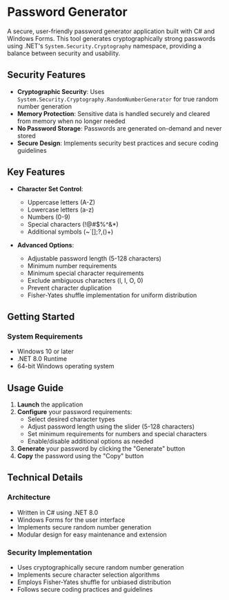 # Password Generator

A secure, user-friendly password generator application built with C# and Windows Forms. This tool generates cryptographically strong passwords using .NET's `System.Security.Cryptography` namespace, providing a balance between security and usability.

## Security Features

- **Cryptographic Security**: Uses `System.Security.Cryptography.RandomNumberGenerator` for true random number generation
- **Memory Protection**: Sensitive data is handled securely and cleared from memory when no longer needed
- **No Password Storage**: Passwords are generated on-demand and never stored
- **Secure Design**: Implements security best practices and secure coding guidelines

## Key Features

- **Character Set Control**:
  - Uppercase letters (A-Z)
  - Lowercase letters (a-z)
  - Numbers (0-9)
  - Special characters (!@#$%^&*)
  - Additional symbols (~`[];?,()+)

- **Advanced Options**:
  - Adjustable password length (5-128 characters)
  - Minimum number requirements
  - Minimum special character requirements
  - Exclude ambiguous characters (l, I, O, 0)
  - Prevent character duplication
  - Fisher-Yates shuffle implementation for uniform distribution

## Getting Started

### System Requirements

- Windows 10 or later
- .NET 8.0 Runtime
- 64-bit Windows operating system

## Usage Guide

1. **Launch** the application
2. **Configure** your password requirements:
   - Select desired character types
   - Adjust password length using the slider (5-128 characters)
   - Set minimum requirements for numbers and special characters
   - Enable/disable additional options as needed
3. **Generate** your password by clicking the "Generate" button
4. **Copy** the password using the "Copy" button

## Technical Details

### Architecture
- Written in C# using .NET 8.0
- Windows Forms for the user interface
- Implements secure random number generation
- Modular design for easy maintenance and extension

### Security Implementation
- Uses cryptographically secure random number generation
- Implements secure character selection algorithms
- Employs Fisher-Yates shuffle for unbiased distribution
- Follows secure coding practices and guidelines
